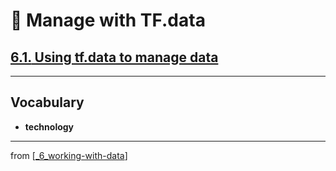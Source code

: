 # 🧮 Manage with TF.data

## [**6.1.** Using tf.data to manage data](https://livebook.manning.com/book/deep-learning-with-javascript/chapter-6/11)

---

## **Vocabulary**

- **technology**

---

from [[_6_working-with-data]]

[//begin]: # "Autogenerated link references for markdown compatibility"
[_6_working-with-data]: ../_6_working-with-data.md "🧮 Working with Data"
[//end]: # "Autogenerated link references"
